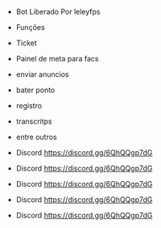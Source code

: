 - Bot Liberado Por leleyfps
- Funções 
- Ticket 
- Painel de meta para facs
- enviar anuncios 
- bater ponto
- registro 
- transcritps 
- entre outros

- Discord https://discord.gg/6QhQQgp7dG
- Discord https://discord.gg/6QhQQgp7dG
- Discord https://discord.gg/6QhQQgp7dG
- Discord https://discord.gg/6QhQQgp7dG
- Discord https://discord.gg/6QhQQgp7dG